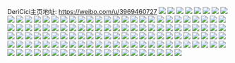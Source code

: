 DeriCici主页地址: https://weibo.com/u/3969460727 
![](https://wx4.sinaimg.cn/mw2000/ec9929f7gy1h95ufds7j6j22c03401kz.jpg) 
![](https://wx4.sinaimg.cn/mw2000/ec9929f7gy1h95ufgf3mdj22c0340x6q.jpg) 
![](https://wx4.sinaimg.cn/mw2000/ec9929f7gy1h95ufmjl0zj223n2sv1kz.jpg) 
![](https://wx4.sinaimg.cn/mw2000/ec9929f7gy1h95ufjjpu8j21k9230hdt.jpg) 
![](https://wx4.sinaimg.cn/mw2000/ec9929f7gy1h95ufkb55kj21jj221kjl.jpg) 
![](https://wx4.sinaimg.cn/mw2000/ec9929f7gy1h95uftd1eej223o2swqv5.jpg) 
![](https://wx4.sinaimg.cn/mw2000/ec9929f7gy1h95uff3tjij22222qqhdu.jpg) 
![](https://wx4.sinaimg.cn/mw2000/ec9929f7gy1h95ufci68oj21o5287kjl.jpg) 
![](https://wx4.sinaimg.cn/mw2000/ec9929f7gy1h95ufvtwcoj224c2tse82.jpg) 
![](https://wx4.sinaimg.cn/mw2000/ec9929f7gy1h95ufuk384j21wh2jb1ky.jpg) 
![](https://wx4.sinaimg.cn/mw2000/ec9929f7gy1h95ufivuqtj21nv27uu0x.jpg) 
![](https://wx4.sinaimg.cn/mw2000/ec9929f7gy1h93ggg4qhqj22582v0hdt.jpg) 
![](https://wx4.sinaimg.cn/mw2000/ec9929f7gy1h93gghdfhtj21yx2mjnpd.jpg) 
![](https://wx4.sinaimg.cn/mw2000/ec9929f7gy1h93ggf9t7ij22c03401ky.jpg) 
![](https://wx4.sinaimg.cn/mw2000/ec9929f7gy1h93gg355lpj22c0340hdt.jpg) 
![](https://wx4.sinaimg.cn/mw2000/ec9929f7gy1h93ggeicogj22c03404qr.jpg) 
![](https://wx4.sinaimg.cn/mw2000/ec9929f7gy1h93gg4wrymj22c0340npd.jpg) 
![](https://wx4.sinaimg.cn/mw2000/ec9929f7gy1h93ggbgpffj21sc2dsnpe.jpg) 
![](https://wx4.sinaimg.cn/mw2000/ec9929f7gy1h93gg7jwvcj226q2wzkjl.jpg) 
![](https://wx4.sinaimg.cn/mw2000/ec9929f7gy1h93gnkfhhhj22c0340x6p.jpg) 
![](https://wx4.sinaimg.cn/mw2000/ec9929f7gy1h8tjdgnvo5j21sc2dse81.jpg) 
![](https://wx4.sinaimg.cn/mw2000/ec9929f7gy1h8tjdl75kvj21sc2dse81.jpg) 
![](https://wx4.sinaimg.cn/mw2000/ec9929f7gy1h8tjdhxz2rj21sc2dsb29.jpg) 
![](https://wx4.sinaimg.cn/mw2000/ec9929f7gy1h8tjdmhj37j21rj2cpb29.jpg) 
![](https://wx4.sinaimg.cn/mw2000/ec9929f7gy1h8u0672kr6j20j60ne42h.jpg) 
![](https://wx4.sinaimg.cn/mw2000/ec9929f7gy1h8tjdjbohej21sc2dse81.jpg) 
![](https://wx4.sinaimg.cn/mw2000/ec9929f7gy1h8tjdo5cs4j22742xhkjl.jpg) 
![](https://wx4.sinaimg.cn/mw2000/ec9929f7gy1h8qi3c7p7xj22c0340qv6.jpg) 
![](https://wx4.sinaimg.cn/mw2000/ec9929f7gy1h8qi3nqfpcj22c03401ky.jpg) 
![](https://wx4.sinaimg.cn/mw2000/ec9929f7gy1h8qi3wltb2j22c03404qs.jpg) 
![](https://wx4.sinaimg.cn/mw2000/ec9929f7gy1h8ocvscg98j21ne276wzl.jpg) 
![](https://wx4.sinaimg.cn/mw2000/ec9929f7gy1h8octujrh1j21sc2dstu9.jpg) 
![](https://wx4.sinaimg.cn/mw2000/ec9929f7gy1h8ocvsuy6tj20wi0uxqac.jpg) 
![](https://wx4.sinaimg.cn/mw2000/ec9929f7gy1h8ocu0khitj21sc2dskai.jpg) 
![](https://wx4.sinaimg.cn/mw2000/ec9929f7gy1h8ocxl2m4gj21zy2nx1dr.jpg) 
![](https://wx4.sinaimg.cn/mw2000/ec9929f7gy1h8octymhfrj21sc2ds7os.jpg) 
![](https://wx4.sinaimg.cn/mw2000/ec9929f7gy1h8ocu01pddj21sc2ds1du.jpg) 
![](https://wx4.sinaimg.cn/mw2000/ec9929f7gy1h8mafbo01ij21r22c27wh.jpg) 
![](https://wx4.sinaimg.cn/mw2000/ec9929f7gy1h8mafcq54wj22382sbu0x.jpg) 
![](https://wx4.sinaimg.cn/mw2000/ec9929f7gy1h8mafa3iyxj21v42hhqv5.jpg) 
![](https://wx4.sinaimg.cn/mw2000/ec9929f7gy1h8madvmm3rj22c03404qr.jpg) 
![](https://wx4.sinaimg.cn/mw2000/ec9929f7gy1h8f6deic16j20ty13ywkw.jpg) 
![](https://wx4.sinaimg.cn/mw2000/ec9929f7gy1h8f6hkcnx5j22c0340e82.jpg) 
![](https://wx4.sinaimg.cn/mw2000/ec9929f7gy1h8anngan38j21sc2dshdt.jpg) 
![](https://wx4.sinaimg.cn/mw2000/ec9929f7gy1h8an4unxp5j22c0340e82.jpg) 
![](https://wx4.sinaimg.cn/mw2000/ec9929f7gy1h8an4vfejsj20u0140gss.jpg) 
![](https://wx4.sinaimg.cn/mw2000/ec9929f7gy1h8anjot3fcj23402c0qv6.jpg) 
![](https://wx4.sinaimg.cn/mw2000/ec9929f7gy1h837rd86p7j223e2sjkjm.jpg) 
![](https://wx4.sinaimg.cn/mw2000/ec9929f7gy1h837residej21w62iwnpd.jpg) 
![](https://wx4.sinaimg.cn/mw2000/ec9929f7gy1h837rk5jlij229x319u0y.jpg) 
![](https://wx4.sinaimg.cn/mw2000/ec9929f7gy1h837rnsz8aj22ae31vx6p.jpg) 
![](https://wx4.sinaimg.cn/mw2000/ec9929f7gy1h837ruv7crj224m2u6b29.jpg) 
![](https://wx4.sinaimg.cn/mw2000/ec9929f7gy1h837s1k1xlj22c0340b2a.jpg) 
![](https://wx4.sinaimg.cn/mw2000/ec9929f7gy1h837t0iiylj21s72dm4qq.jpg) 
![](https://wx4.sinaimg.cn/mw2000/ec9929f7gy1h837t3dy1pj22c03407wj.jpg) 
![](https://wx4.sinaimg.cn/mw2000/ec9929f7gy1h837rs54dzj229m30uqv6.jpg) 
![](https://wx4.sinaimg.cn/mw2000/ec9929f7gy1h837s3wryxj228a2z2e81.jpg) 
![](https://wx4.sinaimg.cn/mw2000/ec9929f7gy1h837s68a1mj21vx2il7wh.jpg) 
![](https://wx4.sinaimg.cn/mw2000/ec9929f7gy1h7zzhgowj2j227g2xyqv5.jpg) 
![](https://wx4.sinaimg.cn/mw2000/ec9929f7gy1h7zzivjygqj221p2qaqv5.jpg) 
![](https://wx4.sinaimg.cn/mw2000/ec9929f7gy1h7zzixvvwrj224m2u61ky.jpg) 
![](https://wx4.sinaimg.cn/mw2000/ec9929f7gy1h7zznztr63j22c0340qv5.jpg) 
![](https://wx4.sinaimg.cn/mw2000/ec9929f7gy1h7vhjq1fw6j21p329gkjm.jpg) 
![](https://wx4.sinaimg.cn/mw2000/ec9929f7gy1h7vhkeebdrj23402c0x6u.jpg) 
![](https://wx4.sinaimg.cn/mw2000/ec9929f7gy1h7vhjhx9rrj21pc29skjl.jpg) 
![](https://wx4.sinaimg.cn/mw2000/ec9929f7gy1h7vhjn8omzj21r02c0har.jpg) 
![](https://wx4.sinaimg.cn/mw2000/ec9929f7gy1h7vhjmaxmqj21i1200hdt.jpg) 
![](https://wx4.sinaimg.cn/mw2000/ec9929f7gy1h7vhkja6crj21941o54hs.jpg) 
![](https://wx4.sinaimg.cn/mw2000/ec9929f7gy1h7vhjflh44j21qn2bix6p.jpg) 
![](https://wx4.sinaimg.cn/mw2000/ec9929f7gy1h7vhk1jrd3j23402c01kz.jpg) 
![](https://wx4.sinaimg.cn/mw2000/ec9929f7gy1h7vhk86ja3j22c0340hdx.jpg) 
![](https://wx4.sinaimg.cn/mw2000/ec9929f7gy1h7vhjumpnpj22c03407wl.jpg) 
![](https://wx4.sinaimg.cn/mw2000/ec9929f7gy1h7vhkhw0fcj23402c0qv8.jpg) 
![](https://wx4.sinaimg.cn/mw2000/ec9929f7gy1h7rv2jb2b4j22c0340hdt.jpg) 
![](https://wx4.sinaimg.cn/mw2000/ec9929f7gy1h7rv4fzyjuj22c0340e83.jpg) 
![](https://wx4.sinaimg.cn/mw2000/ec9929f7gy1h7rv2lyrebj22c035fu0y.jpg) 
![](https://wx4.sinaimg.cn/mw2000/ec9929f7gy1h7rv2esauzj22c033z1ky.jpg) 
![](https://wx4.sinaimg.cn/mw2000/ec9929f7gy1h7rv2keab8j229z31bhdu.jpg) 
![](https://wx4.sinaimg.cn/mw2000/ec9929f7gy1h7rv3pi4ygj22c03404qq.jpg) 
![](https://wx4.sinaimg.cn/mw2000/ec9929f7gy1h7rv3swdraj22bo35rhdu.jpg) 
![](https://wx4.sinaimg.cn/mw2000/ec9929f7gy1h7rv8xyjggj20nj0vdgze.jpg) 
![](https://wx4.sinaimg.cn/mw2000/ec9929f7gy1h7rv3og5nhj22c035hu0y.jpg) 
![](https://wx4.sinaimg.cn/mw2000/ec9929f7gy1h7mbntvs86j22c0340qv5.jpg) 
![](https://wx4.sinaimg.cn/mw2000/ec9929f7gy1h7mbnumx68j21vj2i1tlu.jpg) 
![](https://wx4.sinaimg.cn/mw2000/ec9929f7gy1h7mbnxfhggj20yj1a1dnj.jpg) 
![](https://wx4.sinaimg.cn/mw2000/ec9929f7gy1h7mbnybqpdj22c0340qv5.jpg) 
![](https://wx4.sinaimg.cn/mw2000/ec9929f7gy1h7mbnvixldj22312s64qp.jpg) 
![](https://wx4.sinaimg.cn/mw2000/ec9929f7gy1h7mbnr4aevj22002nze81.jpg) 
![](https://wx4.sinaimg.cn/mw2000/ec9929f7gy1h7mbnsygvoj22c03407pt.jpg) 
![](https://wx4.sinaimg.cn/mw2000/ec9929f7gy1h7mbnpld7rj22c0340wrk.jpg) 
![](https://wx4.sinaimg.cn/mw2000/ec9929f7gy1h7mbnwp7anj22c0340npd.jpg) 
![](https://wx4.sinaimg.cn/mw2000/ec9929f7gy1h7hdixurc6j21qo2bk4qp.jpg) 
![](https://wx4.sinaimg.cn/mw2000/ec9929f7gy1h7hdjdsfpdj22c03404qq.jpg) 
![](https://wx4.sinaimg.cn/mw2000/ec9929f7gy1h7hdjhi49qj22c0340hdv.jpg) 
![](https://wx4.sinaimg.cn/mw2000/ec9929f7gy1h7hdj98vusj21yb2ls1kx.jpg) 
![](https://wx4.sinaimg.cn/mw2000/ec9929f7gy1h7hdjbe20kj22c0340kjn.jpg) 
![](https://wx4.sinaimg.cn/mw2000/ec9929f7gy1h7hdj0o1d3j222i2rchdu.jpg) 
![](https://wx4.sinaimg.cn/mw2000/ec9929f7gy1h7hdj5xg00j229g30mnpe.jpg) 
![](https://wx4.sinaimg.cn/mw2000/ec9929f7gy1h7hdj3ukdgj21jw22jhbb.jpg) 
![](https://wx4.sinaimg.cn/mw2000/ec9929f7gy1h7hdj84rw3j227b2xrqv6.jpg) 
![](https://wx4.sinaimg.cn/mw2000/ec9929f7gy1h7hdjjp3ltj22c0340b2a.jpg) 
![](https://wx4.sinaimg.cn/mw2000/ec9929f7gy1h7hdj2jie6j223h2snu0x.jpg) 
![](https://wx4.sinaimg.cn/mw2000/ec9929f7gy1h74upyd0k9j20u014210o.jpg) 
![](https://wx4.sinaimg.cn/mw2000/ec9929f7gy1h74uq6hhr3j20u0140n3y.jpg) 
![](https://wx4.sinaimg.cn/mw2000/ec9929f7gy1h6wv68webpj20u014yjxq.jpg) 
![](https://wx4.sinaimg.cn/mw2000/ec9929f7gy1h6wv69jyykj20u0140guj.jpg) 
![](https://wx4.sinaimg.cn/mw2000/ec9929f7gy1h6wv6a1976j20u0160gp1.jpg) 
![](https://wx4.sinaimg.cn/mw2000/ec9929f7gy1h6wv68b5l3j20u014y7a3.jpg) 
![](https://wx4.sinaimg.cn/mw2000/ec9929f7gy1h6wv67f9nuj20u0150ad3.jpg) 
![](https://wx4.sinaimg.cn/mw2000/ec9929f7gy1h6wv65gzifj20u014cjyh.jpg) 
![](https://wx4.sinaimg.cn/mw2000/ec9929f7gy1h6wv846mc5j20u014cn1z.jpg) 
![](https://wx4.sinaimg.cn/mw2000/ec9929f7gy1h6wv874fssj20u014w0z0.jpg) 
![](https://wx4.sinaimg.cn/mw2000/ec9929f7gy1h6vcsfulekj20oe0witda.jpg) 
![](https://wx4.sinaimg.cn/mw2000/ec9929f7gy1h6vcsgu2ucj20u014079o.jpg) 
![](https://wx4.sinaimg.cn/mw2000/ec9929f7gy1h6vcsidjahj20u014012p.jpg) 
![](https://wx4.sinaimg.cn/mw2000/ec9929f7gy1h6vcshcceqj20tp13ljw4.jpg) 
![](https://wx4.sinaimg.cn/mw2000/ec9929f7gy1h6ftznp7isj20u0144gto.jpg) 
![](https://wx4.sinaimg.cn/mw2000/ec9929f7gy1h6ftzorbhoj20u0144tg5.jpg) 
![](https://wx4.sinaimg.cn/mw2000/ec9929f7gy1h6ftzo6j95j20u0140gsn.jpg) 
![](https://wx4.sinaimg.cn/mw2000/ec9929f7gy1h6ftznac1uj20u0140qct.jpg) 
![](https://wx4.sinaimg.cn/mw2000/ec9929f7gy1h6cuconmnej20u0190wf6.jpg) 
![](https://wx4.sinaimg.cn/mw2000/ec9929f7gy1h6cucqvsl6j20u0190750.jpg) 
![](https://wx4.sinaimg.cn/mw2000/ec9929f7gy1h6cuct5josj20u01913yw.jpg) 
![](https://wx4.sinaimg.cn/mw2000/ec9929f7gy1h6cucu84m4j20u0191abq.jpg) 
![](https://wx4.sinaimg.cn/mw2000/ec9929f7gy1h6cvtqn76pj20u0190tde.jpg) 
![](https://wx4.sinaimg.cn/mw2000/ec9929f7gy1h6cucrv9rrj20u0191wex.jpg) 
![](https://wx4.sinaimg.cn/mw2000/ec9929f7gy1h6cucwg6uaj20u0191wfm.jpg) 
![](https://wx4.sinaimg.cn/mw2000/ec9929f7gy1h6cvpwh3tfj20u019142f.jpg) 
